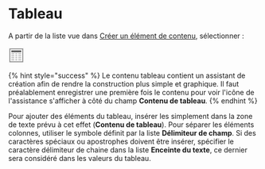 # Tableau

A partir de la liste vue dans [Créer un élément de contenu](../creer-un-element-de-contenu.md), sélectionner : 

![Tableau](../../.gitbook/assets/image%20%2817%29.png)

{% hint style="success" %}
Le contenu tableau contient un assistant de création afin de rendre la construction plus simple et graphique. Il faut préalablement enregistrer une première fois le contenu pour voir l'icône de l'assistance s'afficher à côté du champ **Contenu de tableau**.
{% endhint %}

Pour ajouter des éléments du tableau, insérer les simplement dans la zone de texte prévu à cet effet \(**Contenu de tableau**\). Pour séparer les éléments colonnes, utiliser le symbole définit par la liste **Délimiteur de champ**. Si des caractères spéciaux ou apostrophes doivent être insérer, spécifier le caractère délimiteur de chaine dans la liste **Enceinte du texte**, ce dernier sera considéré dans les valeurs du tableau.

